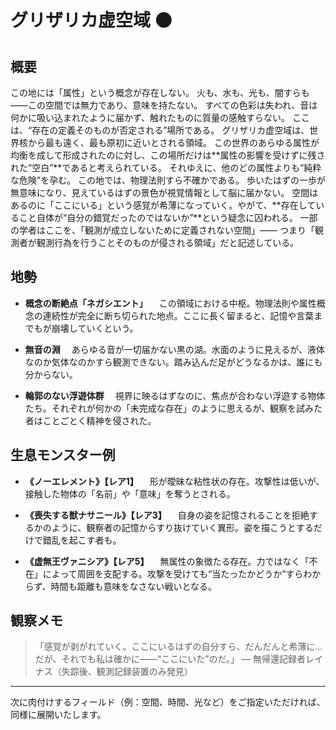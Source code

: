 # グリザリカ虚空域 ⚫

## 概要
この地には「属性」という概念が存在しない。
火も、水も、光も、闇すらも――この空間では無力であり、意味を持たない。
すべての色彩は失われ、音は何かに吸い込まれたように届かず、触れたものに質量の感触すらない。
ここは、“存在の定義そのものが否定される”場所である。
グリザリカ虚空域は、世界核から最も遠く、最も原初に近いとされる領域。
この世界のあらゆる属性が均衡を成して形成されたのに対し、この場所だけは**属性の影響を受けずに残された“空白”**であると考えられている。
それゆえに、他のどの属性よりも“純粋な危険”を孕む。
この地では、物理法則すら不確かである。
歩いたはずの一歩が無意味になり、見えているはずの景色が視覚情報として脳に届かない。
空間はあるのに「ここにいる」という感覚が希薄になっていく。やがて、**存在していること自体が“自分の錯覚だったのではないか”**という疑念に囚われる。
一部の学者はここを、「観測が成立しないために定義されない空間」――
つまり「観測者が観測行為を行うことそのものが侵される領域」だと記述している。

## 地勢

* **概念の断絶点「ネガシエント」**
  　この領域における中枢。物理法則や属性概念の連続性が完全に断ち切られた地点。ここに長く留まると、記憶や言葉までもが崩壊していくという。

* **無音の淵**
  　あらゆる音が一切届かない黒の湖。水面のように見えるが、液体なのか気体なのかすら観測できない。踏み込んだ足がどうなるかは、誰にも分からない。

* **輪郭のない浮遊体群**
  　視界に映るはずなのに、焦点が合わない浮遊する物体たち。それぞれが何かの「未完成な存在」のように思えるが、観察を試みた者はことごとく精神を侵された。

## 生息モンスター例

* **《ノーエレメント》【レア1】**
  　形が曖昧な粘性状の存在。攻撃性は低いが、接触した物体の「名前」や「意味」を奪うとされる。

* **《喪失する獣ナサニール》【レア3】**
  　自身の姿を記憶されることを拒絶するかのように、観察者の記憶からすり抜けていく異形。姿を描こうとするだけで錯乱を起こす者も。

* **《虚無王ヴァニシア》【レア5】**
  　無属性の象徴たる存在。力ではなく「不在」によって周囲を支配する。攻撃を受けても“当たったかどうか”すらわからず、時間も距離も意味をなさない戦いとなる。

## 観察メモ

> 「感覚が剥がれていく。ここにいるはずの自分すら、だんだんと希薄に…
> だが、それでも私は確かに――“ここにいた”のだ。」
> ― 無帰還記録者レイナス（失踪後、観測記録装置のみ発見）

---

次に肉付けするフィールド（例：空間、時間、光など）をご指定いただければ、同様に展開いたします。
